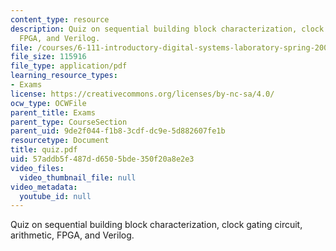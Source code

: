 ```yaml
---
content_type: resource
description: Quiz on sequential building block characterization, clock gating circuit,  arithmetic,
  FPGA, and Verilog.
file: /courses/6-111-introductory-digital-systems-laboratory-spring-2006/57addb5f487dd6505bde350f20a8e2e3_quiz.pdf
file_size: 115916
file_type: application/pdf
learning_resource_types:
- Exams
license: https://creativecommons.org/licenses/by-nc-sa/4.0/
ocw_type: OCWFile
parent_title: Exams
parent_type: CourseSection
parent_uid: 9de2f044-f1b8-3cdf-dc9e-5d882607fe1b
resourcetype: Document
title: quiz.pdf
uid: 57addb5f-487d-d650-5bde-350f20a8e2e3
video_files:
  video_thumbnail_file: null
video_metadata:
  youtube_id: null
---
```

Quiz on sequential building block characterization, clock gating circuit,  arithmetic, FPGA, and Verilog.